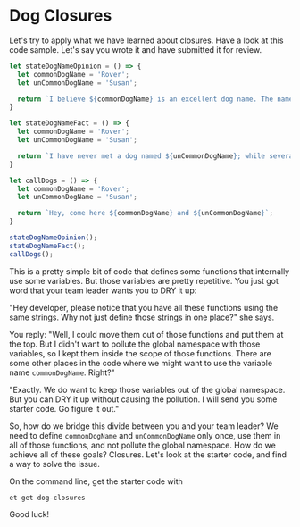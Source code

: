 # Dog Closures

Let's try to apply what we have learned about closures. Have a look at this code sample. Let's say you wrote it and have submitted it for review.

```js
let stateDogNameOpinion = () => {
  let commonDogName = 'Rover';
  let unCommonDogName = 'Susan';

  return `I believe ${commonDogName} is an excellent dog name. The name ${unCommonDogName} is a bad dog name.`;
}

let stateDogNameFact = () => {
  let commonDogName = 'Rover';
  let unCommonDogName = 'Susan';

  return `I have never met a dog named ${unCommonDogName}; while several dogs are named ${commonDogName}`;
}

let callDogs = () => {
  let commonDogName = 'Rover';
  let unCommonDogName = 'Susan';

  return `Hey, come here ${commonDogName} and ${unCommonDogName}`;
}

stateDogNameOpinion();
stateDogNameFact();
callDogs();
```

This is a pretty simple bit of code that defines some functions that internally use some variables. But those variables are pretty repetitive. You just got word that your team leader wants you to DRY it up:

"Hey developer, please notice that you have all these functions using the same strings. Why not just define those strings in one place?" she says.

You reply: "Well, I could move them out of those functions and put them at the top. But I didn't want to pollute the global namespace with those variables, so I kept them inside the scope of those functions. There are some other places in the code where we might want to use the variable name `commonDogName`. Right?"

"Exactly. We do want to keep those variables out of the global namespace. But you can DRY it up without causing the pollution. I will send you some starter code. Go figure it out."

So, how do we bridge this divide between you and your team leader? We need to define `commonDogName` and `unCommonDogName` only once, use them in all of those functions, and not pollute the global namespace. How do we achieve all of these goals? Closures. Let's look at the starter code, and find a way to solve the issue.

On the command line, get the starter code with

```no-highlight
et get dog-closures
```

Good luck!
